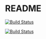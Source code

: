 # README

[![Build Status](https://ci.dc.xing.com/job/psantos-rails-jenkins/job/master/badge/icon)](https://ci.dc.xing.com/job/psantos-rails-jenkins/job/master/)

[![Build Status](https://ci.dc.xing.com/buildStatus/icon?job=psantos-rails-jenkins/master)](https://ci.dc.xing.com/job/psantos-rails-jenkins/job/master/)
